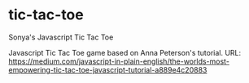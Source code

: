 # tic-tac-toe
Sonya's Javascript Tic Tac Toe

Javascript Tic Tac Toe game based on Anna Peterson's tutorial.
URL: https://medium.com/javascript-in-plain-english/the-worlds-most-empowering-tic-tac-toe-javascript-tutorial-a889e4c20883
